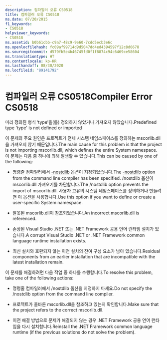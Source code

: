 ```yaml
---
description: 컴파일러 오류 CS0518
title: 컴파일러 오류 CS0518
ms.date: 07/20/2015
f1_keywords:
- CS0518
helpviewer_keywords:
- CS0518
ms.assetid: b0b61cbb-c9a7-48c9-9e60-7cdd5ecb3e6c
ms.openlocfilehash: fc09af99714d9d5047dd4ed4394597f12c8d6678
ms.sourcegitcommit: d579fb5e4b46745fd0f1f8874c94c6469ce58604
ms.translationtype: HT
ms.contentlocale: ko-KR
ms.lasthandoff: 08/30/2020
ms.locfileid: "89141792"
---
```

# <a name="compiler-error-cs0518"></a><span data-ttu-id="78101-103">컴파일러 오류 CS0518</span><span class="sxs-lookup"><span data-stu-id="78101-103">Compiler Error CS0518</span></span>
<span data-ttu-id="78101-104">미리 정의된 형식 ‘type’을(를) 정의하지 않았거나 가져오지 않았습니다.</span><span class="sxs-lookup"><span data-stu-id="78101-104">Predefined type 'type' is not defined or imported</span></span>  
  
 <span data-ttu-id="78101-105">이 문제의 주요 원인은 프로젝트가 전체 시스템 네임스페이스를 정의하는 mscorlib.dll을 가져오지 않기 때문입니다.</span><span class="sxs-lookup"><span data-stu-id="78101-105">The main cause for this problem is that the project is not importing mscorlib.dll, which defines the entire System namespace.</span></span> <span data-ttu-id="78101-106">이 문제는 다음 중 하나에 의해 발생할 수 있습니다.</span><span class="sxs-lookup"><span data-stu-id="78101-106">This can be caused by one of the following:</span></span>  
  
- <span data-ttu-id="78101-107">명령줄 컴파일러에서 [-nostdlib](../compiler-options/nostdlib-compiler-option.md) 옵션이 지정되었습니다.</span><span class="sxs-lookup"><span data-stu-id="78101-107">The [-nostdlib](../compiler-options/nostdlib-compiler-option.md) option from the command line compiler has been specified.</span></span> <span data-ttu-id="78101-108">/nostdlib 옵션이 mscorlib.dll 가져오기를 차단합니다.</span><span class="sxs-lookup"><span data-stu-id="78101-108">The /nostdlib option prevents the import of mscorlib.dll.</span></span> <span data-ttu-id="78101-109">사용자 고유의 시스템 네임스페이스를 정의하거나 만들려면 이 옵션을 사용합니다.</span><span class="sxs-lookup"><span data-stu-id="78101-109">Use this option if you want to define or create a user-specific System namespace.</span></span>  
  
- <span data-ttu-id="78101-110">잘못된 mscorlib.dll이 참조되었습니다.</span><span class="sxs-lookup"><span data-stu-id="78101-110">An incorrect mscorlib.dll is referenced.</span></span>  
  
- <span data-ttu-id="78101-111">손상된 Visual Studio .NET 또는 .NET Framework 공용 언어 런타임 설치가 있습니다.</span><span class="sxs-lookup"><span data-stu-id="78101-111">A corrupt Visual Studio .NET or .NET Framework common language runtime installation exists.</span></span>  
  
- <span data-ttu-id="78101-112">최신 설치와 호환되지 않는 이전 설치의 잔여 구성 요소가 남아 있습니다.</span><span class="sxs-lookup"><span data-stu-id="78101-112">Residual components from an earlier installation that are incompatible with the latest installation remain.</span></span>  
  
 <span data-ttu-id="78101-113">이 문제를 해결하려면 다음 작업 중 하나를 수행합니다.</span><span class="sxs-lookup"><span data-stu-id="78101-113">To resolve this problem, take one of the following actions:</span></span>  
  
- <span data-ttu-id="78101-114">명령줄 컴파일러에서 /nostdlib 옵션을 지정하지 마세요.</span><span class="sxs-lookup"><span data-stu-id="78101-114">Do not specify the /nostdlib option from the command line compiler.</span></span>  
  
- <span data-ttu-id="78101-115">프로젝트가 올바른 mscorlib.dll을 참조하고 있는지 확인합니다.</span><span class="sxs-lookup"><span data-stu-id="78101-115">Make sure that the project refers to the correct mscorlib.dll.</span></span>  
  
- <span data-ttu-id="78101-116">이전 해결 방법으로 문제가 해결되지 않는 경우 .NET Framework 공용 언어 런타임을 다시 설치합니다.</span><span class="sxs-lookup"><span data-stu-id="78101-116">Reinstall the .NET Framework common language runtime (if the previous solutions do not solve the problem).</span></span>
